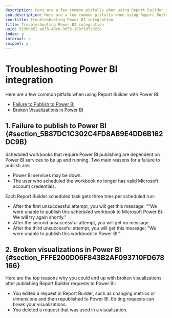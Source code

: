 ```yaml
---
description: Here are a few common pitfalls when using Report Builder with Power BI.
seo-description: Here are a few common pitfalls when using Report Builder with Power BI.
seo-title: Troubleshooting Power BI integration
title: Troubleshooting Power BI integration
uuid: 929bbb52-a075-49c6-9653-183f1d7c022c
index: y
internal: n
snippet: y
---
```


# Troubleshooting Power BI integration

Here are a few common pitfalls when using Report Builder with Power BI.

* [Failure to Publish to Power BI](../../report-builder/c-publish-power-bi/troubleshooting.md#section_5B87DC1C302C4FD8AB9E4DD6B162DC9B) 
* [Broken Visualizations in Power BI](../../report-builder/c-publish-power-bi/troubleshooting.md#section_FFFE200D06F843B2AF093710FD678166)

## 1. Failure to publish to Power BI {#section_5B87DC1C302C4FD8AB9E4DD6B162DC9B}

Scheduled workbooks that require Power BI publishing are dependent on Power BI services to be up and running. Two main reasons for a failure to publish are:

* Power BI services may be down. 
* The user who scheduled the workbook no longer has valid Microsoft account credentials.

Each Report Builder scheduled task gets three tries per scheduled run:

* After the first unsuccessful attempt, you will get this message: ""We were unable to publish this scheduled workbook to Microsoft Power BI. We will try again shortly." 
* After the second unsuccessful attempt, you will get no message. 
* After the third unsuccessful attempt, you will get this message: "We were unable to publish this workbook to Power BI."

## 2. Broken visualizations in Power BI {#section_FFFE200D06F843B2AF093710FD678166}

Here are the top reasons why you could end up with broken visualizations after publishing Report Builder requests to Power BI:

* You edited a request in Report Builder, such as changing metrics or dimensions and then republished to Power BI. Editing requests can break your visualizations. 
* You deleted a request that was used in a visualization.


